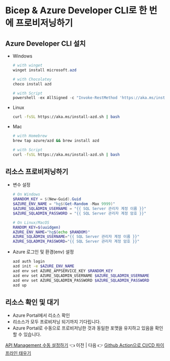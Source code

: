 # Bicep & Azure Developer CLI로 한 번에 프로비저닝하기

## Azure Developer CLI 설치
* Windows
  ```powershell
  # with winget
  winget install microsoft.azd

  # with Chocolatey
  choco install azd

  # with Script
  powershell -ex AllSigned -c "Invoke-RestMethod 'https://aka.ms/install-azd.ps1' | Invoke-Expression"

  ```

* Linux
  ```bash
  curl -fsSL https://aka.ms/install-azd.sh | bash
  ```

* Mac
  ```bash
  # with Homebrew
  brew tap azure/azd && brew install azd

  # with Script
  curl -fsSL https://aka.ms/install-azd.sh | bash
  ```

## 리소스 프로비저닝하기
* 변수 설정
  ```powershell
  # On Windows
  $RANDOM_KEY = $(New-Guid).Guid
  $AZURE_ENV_NAME = "hg$(Get-Random -Max 9999)"
  $AZURE_SQLADMIN_USERNAME = "{{ SQL Server 관리자 계정 이름 }}"
  $AZURE_SQLADMIN_PASSWORD = "{{ SQL Server 관리자 계정 암호 }}"
  ```

  ```bash
  # On Linux/MacOS
  RANDOM_KEY=$(uuidgen)
  AZURE_ENV_NAME="hg$(echo $RANDOM)"
  AZURE_SQLADMIN_USERNAME="{{ SQL Server 관리자 계정 이름 }}"
  AZURE_SQLADMIN_PASSWORD="{{ SQL Server 관리자 계정 암호 }}"
  ```

* Azure 로그인 및 환경(env) 설정
  ```bash
  azd auth login
  azd init -e $AZURE_ENV_NAME
  azd env set AZURE_APPSERVICE_KEY $RANDOM_KEY
  azd env set AZURE_SQLADMIN_USERNAME $AZURE_SQLADMIN_USERNAME
  azd env set AZURE_SQLADMIN_PASSWORD $AZURE_SQLADMIN_PASSWORD
  azd up
  ```

## 리소스 확인 및 대기
* Azure Portal에서 리소스 확인
* 리소스가 모두 프로비저닝 되기까지 기다립니다.
* Azure Portal로 수동으로 프로비저닝한 것과 동일한 포맷을 유지하고 있음을 확인할 수 있습니다. 

[API Management 수동 설정하기](./04-apim-config.md) 👈 이전 | 다음 👉 [Github Action으로 CI/CD 파이프라인 태우기](./06-ghactions.md)